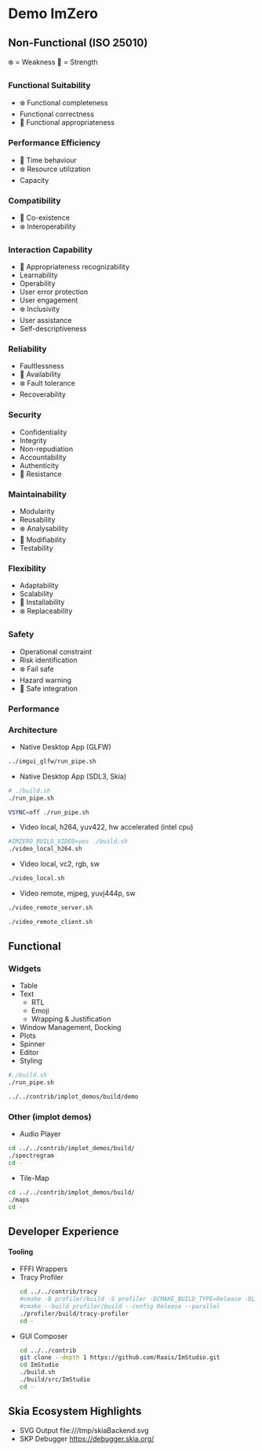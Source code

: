 # Demo ImZero
## Non-Functional (ISO 25010)
❄️ = Weakness
💪 = Strength

### Functional Suitability
* ❄️ Functional completeness
* Functional correctness
* 💪 Functional appropriateness

### Performance Efficiency
* 💪 Time behaviour
* ❄️ Resource utilization
* Capacity

### Compatibility
* 💪 Co-existence
* ❄️ Interoperability

### Interaction Capability
* 💪 Appropriateness recognizability
* Learnability
* Operability
* User error protection
* User engagement
* ❄️ Inclusivity
* User assistance
* Self-descriptiveness

### Reliability
* Faultlessness
* 💪 Availability
* ❄️ Fault tolerance
* Recoverability

### Security
* Confidentiality
* Integrity
* Non-repudiation
* Accountability
* Authenticity
* 💪 Resistance

### Maintainability
* Modularity
* Reusability
* ❄️ Analysability
* 💪 Modifiability
* Testability

### Flexibility
* Adaptability
* Scalability
* 💪 Installability
* ❄️ Replaceability

### Safety
* Operational constraint
* Risk identification
* ❄️ Fail safe
* Hazard warning
* 💪 Safe integration

### Performance 
### Architecture
* Native Desktop App (GLFW)
```bash
../imgui_glfw/run_pipe.sh
```
* Native Desktop App (SDL3, Skia)
```bash
# ./build.sh
./run_pipe.sh
```
```bash
VSYNC=off ./run_pipe.sh
```
* Video local, h264, yuv422, hw accelerated (intel cpu)
```bash
#IMZERO_BUILD_VIDEO=yes ./build.sh
./video_local_h264.sh
```
* Video local, vc2, rgb, sw
```bash
./video_local.sh
```
* Video remote, mjpeg, yuvj444p, sw
```bash
./video_remote_server.sh
```
```bash
./video_remote_client.sh
```
## Functional
### Widgets
* Table
* Text
  - RTL
  - Emoji
  - Wrapping & Justification
* Window Management, Docking
* Plots
* Spinner
* Editor
* Styling
```bash
#./build.sh
./run_pipe.sh
```
```bash
../../contrib/implot_demos/build/demo
```
### Other (implot demos)
* Audio Player
```bash
cd ../../contrib/implot_demos/build/
./spectrogram
cd -
```
* Tile-Map
```bash
cd ../../contrib/implot_demos/build/
./maps
cd -
```
## Developer Experience
#### Tooling
  - FFFI Wrappers
  - Tracy Profiler
    ```bash
    cd ../../contrib/tracy
    #cmake -B profiler/build -S profiler -DCMAKE_BUILD_TYPE=Release -DLEGACY=on
    #cmake --build profiler/build --config Release --parallel 
    ./profiler/build/tracy-profiler
    cd -
    ```
  - GUI Composer
    ```bash
    cd ../../contrib
    git clone --depth 1 https://github.com/Raais/ImStudio.git
    cd ImStudio
    ./build.sh
    ./build/src/ImStudio
    cd -
    ```
## Skia Ecosystem Highlights
  - SVG Output file:///tmp/skiaBackend.svg
  - SKP Debugger https://debugger.skia.org/